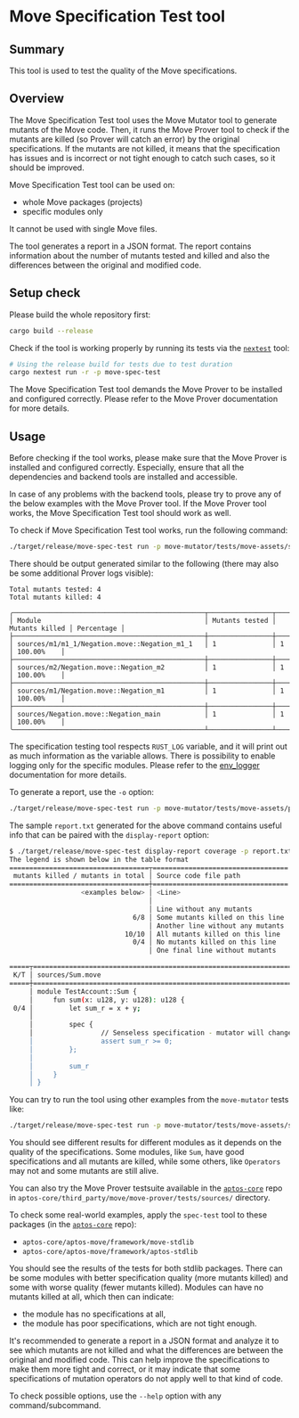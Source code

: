 # Move Specification Test tool

## Summary

This tool is used to test the quality of the Move specifications.

## Overview

The Move Specification Test tool uses the Move Mutator tool to generate mutants
of the Move code. Then, it runs the Move Prover tool to check if the mutants
are killed (so Prover will catch an error) by the original specifications.
If the mutants are not killed, it means that the specification has issues and
is incorrect or not tight enough to catch such cases, so it should be improved.

Move Specification Test tool can be used on:
- whole Move packages (projects)
- specific modules only

It cannot be used with single Move files.

The tool generates a report in a JSON format. The report contains information
about the number of mutants tested and killed and also the differences between
the original and modified code.

## Setup check

Please build the whole repository first:
```bash
cargo build --release
```

Check if the tool is working properly by running its tests via the [`nextest`][nextest] tool:
```bash
# Using the release build for tests due to test duration
cargo nextest run -r -p move-spec-test
```

The Move Specification Test tool demands the Move Prover to be installed and
configured correctly. Please refer to the Move Prover documentation for more
details.

## Usage

Before checking if the tool works, please make sure that the Move Prover is
installed and configured correctly. Especially, ensure that all the
dependencies and backend tools are installed and accessible.

In case of any problems with the backend tools, please try to prove any of the
below examples with the Move Prover tool. If the Move Prover tool works,
the Move Specification Test tool should work as well.

To check if Move Specification Test tool works, run the following command:
```bash
./target/release/move-spec-test run -p move-mutator/tests/move-assets/same_names
```

There should be output generated similar to the following (there may also be
some additional Prover logs visible):
```text
Total mutants tested: 4
Total mutants killed: 4

╭────────────────────────────────────────────────┬────────────────┬────────────────┬────────────╮
│ Module                                         │ Mutants tested │ Mutants killed │ Percentage │
├────────────────────────────────────────────────┼────────────────┼────────────────┼────────────┤
│ sources/m1/m1_1/Negation.move::Negation_m1_1   │ 1              │ 1              │ 100.00%    │
├────────────────────────────────────────────────┼────────────────┼────────────────┼────────────┤
│ sources/m2/Negation.move::Negation_m2          │ 1              │ 1              │ 100.00%    │
├────────────────────────────────────────────────┼────────────────┼────────────────┼────────────┤
│ sources/m1/Negation.move::Negation_m1          │ 1              │ 1              │ 100.00%    │
├────────────────────────────────────────────────┼────────────────┼────────────────┼────────────┤
│ sources/Negation.move::Negation_main           │ 1              │ 1              │ 100.00%    │
╰────────────────────────────────────────────────┴────────────────┴────────────────┴────────────╯
```

The specification testing tool respects `RUST_LOG` variable, and it will print
out as much information as the variable allows. There is possibility to enable
logging only for the specific modules. Please refer to the [env_logger](https://docs.rs/env_logger/latest/env_logger/)
documentation for more details.

To generate a report, use the `-o` option:
```bash
./target/release/move-spec-test run -p move-mutator/tests/move-assets/poor_spec -o report.txt
```

The sample `report.txt` generated for the above command contains useful info that can be paired with the `display-report` option:
```bash
$ ./target/release/move-spec-test display-report coverage -p report.txt
The legend is shown below in the table format
===================================┬==================================
 mutants killed / mutants in total │ Source code file path
===================================┼==================================
                  <examples below> │ <Line>
                                   │
                                   │ Line without any mutants
                               6/8 │ Some mutants killed on this line
                                   │ Another line without any mutants
                             10/10 │ All mutants killed on this line
                               0/4 │ No mutants killed on this line
                                   │ One final line without mutants

=====┬==============================================================================================================
 K/T │ sources/Sum.move
=====┼==============================================================================================================
     │ module TestAccount::Sum {
     │     fun sum(x: u128, y: u128): u128 {
 0/4 │         let sum_r = x + y;
     │
     │         spec {
     │                 // Senseless specification - mutator will change + operator to -*/ but spec won't notice it.
     │                 assert sum_r >= 0;
     │         };
     │
     │         sum_r
     │     }
     │ }
```

You can try to run the tool using other examples from the `move-mutator`
tests like:
```bash
./target/release/move-spec-test run -p move-mutator/tests/move-assets/simple
```

You should see different results for different modules as it depends on the
quality of the specifications. Some modules, like `Sum`, have good
specifications and all mutants are killed, while some others, like `Operators`
may not and some mutants are still alive.

You can also try the Move Prover testsuite available in the [`aptos-core`][aptos-core] repo in
`aptos-core/third_party/move/move-prover/tests/sources/` directory.

To check some real-world examples, apply the `spec-test` tool to these packages (in the [`aptos-core`][aptos-core] repo):
- `aptos-core/aptos-move/framework/move-stdlib`
- `aptos-core/aptos-move/framework/aptos-stdlib`

You should see the results of the tests for both stdlib packages. There
can be some modules with better specification quality (more mutants
killed) and some with worse quality (fewer mutants killed). Modules
can have no mutants killed at all, which then can indicate:
- the module has no specifications at all,
- the module has poor specifications, which are not tight enough.

It's recommended to generate a report in a JSON format and analyze it to see
which mutants are not killed and what the differences are between the original
and modified code. This can help improve the specifications to make them
more tight and correct, or it may indicate that some specifications of
mutation operators do not apply well to that kind of code.

To check possible options, use the `--help` option with any command/subcommand.

[aptos-core]: https://github.com/aptos-labs/aptos-core/
[nextest]: https://github.com/nextest-rs/nextest
